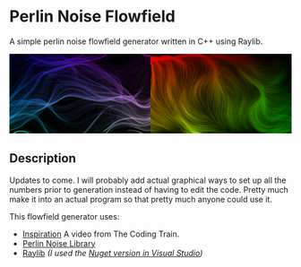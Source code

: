 # Perlin Noise Flowfield

A simple perlin noise flowfield generator written in C++ using Raylib.

<img src="/images/image1.png" width="50%" height="50%"><img src="/images/image2.png" width="50%" height="50%">

## Description

Updates to come. I will probably add actual graphical ways to set up all the numbers prior to generation instead of having to edit the code. Pretty much make it into an actual program so that pretty much anyone could use it.

This flowfield generator uses:
- [Inspiration](https://youtu.be/BjoM9oKOAKY) A video from The Coding Train.
- [Perlin Noise Library](https://github.com/Reputeless/PerlinNoise)
- [Raylib](https://github.com/raysan5/raylib) *(I used the [Nuget version in Visual Studio](https://www.nuget.org/packages/raylib/))*
